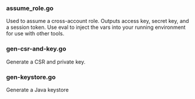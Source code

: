 ### assume_role.go
Used to assume a cross-account role. Outputs access key, secret key, and a session token. Use eval to inject the vars into your running environment for use with other tools.

### gen-csr-and-key.go
Generate a CSR and private key.

### gen-keystore.go
Generate a Java keystore
